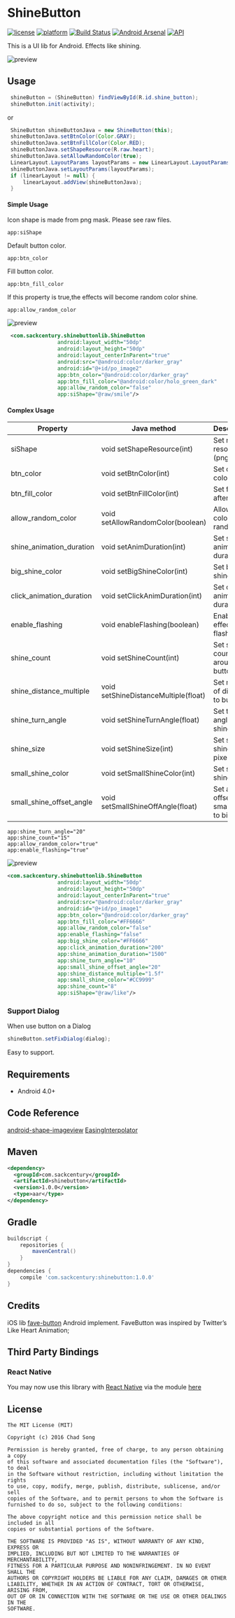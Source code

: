 # ShineButton
[![license](https://img.shields.io/badge/license-MIT-blue.svg)](https://github.com/ChadCSong/ShineButton/raw/master/LICENSE)
[![platform](https://img.shields.io/badge/platform-Android-yellow.svg)](https://www.android.com)
[![Build Status](https://travis-ci.org/ChadCSong/ShineButton.svg?branch=master)](https://travis-ci.org/ChadCSong/ShineButton)
[![Android Arsenal](https://img.shields.io/badge/Android%20Arsenal-ShineButton-green.svg?style=true)](https://android-arsenal.com/details/1/3846)
[![API](https://img.shields.io/badge/API-14%2B-brightgreen.svg?style=flat)](https://android-arsenal.com/api?level=14)

This is a UI lib for Android. Effects like shining.

![preview](https://github.com/ChadCSong/ShineButton/blob/master/image/demo_shine_others.gif)

## Usage
```java
 shineButton = (ShineButton) findViewById(R.id.shine_button);
 shineButton.init(activity);
```
or

```java
 ShineButton shineButtonJava = new ShineButton(this);
 shineButtonJava.setBtnColor(Color.GRAY);
 shineButtonJava.setBtnFillColor(Color.RED);
 shineButtonJava.setShapeResource(R.raw.heart);
 shineButtonJava.setAllowRandomColor(true);
 LinearLayout.LayoutParams layoutParams = new LinearLayout.LayoutParams(100, 100);
 shineButtonJava.setLayoutParams(layoutParams);
 if (linearLayout != null) {
     linearLayout.addView(shineButtonJava);
 }
```
#### Simple Usage

Icon shape is made from png mask. Please see raw files.
```shell
app:siShape
```

Default button color.
```shell
app:btn_color
```
Fill button color.
```shell
app:btn_fill_color
```
If this property is true,the effects will become random color shine.
```shell
app:allow_random_color
```

![preview](https://github.com/ChadCSong/ShineButton/blob/master/image/demo_small.gif)

```xml
 <com.sackcentury.shinebuttonlib.ShineButton
                android:layout_width="50dp"
                android:layout_height="50dp"
                android:layout_centerInParent="true"
                android:src="@android:color/darker_gray"
                android:id="@+id/po_image2"
                app:btn_color="@android:color/darker_gray"
                app:btn_fill_color="@android:color/holo_green_dark"
                app:allow_random_color="false"
                app:siShape="@raw/smile"/>
 ```
#### Complex Usage


| Property                 | Java method                          | Description                     |
| ------------------------ | ------------------------------------ | -------------------------------------------- |
| siShape                  | void setShapeResource(int)           | Set raw resource (png)                       |
| btn_color                | void setBtnColor(int)                | Set origin  color                            |
| btn_fill_color           | void setBtnFillColor(int)            | Set fill color after click                   |
| allow_random_color       | void setAllowRandomColor(boolean)    | Allow shine color random                     |
| shine_animation_duration | void setAnimDuration(int)            | Set shine anim duration                      |
| big_shine_color          | void setBigShineColor(int)           | Set big shine color                          |
| click_animation_duration | void setClickAnimDuration(int)       | Set click anim duration                      |
| enable_flashing          | void enableFlashing(boolean)         | Enable effect like flash                     |
| shine_count              | void setShineCount(int)              | Set shine count around button                |
| shine_distance_multiple  | void setShineDistanceMultiple(float) | Set multiple of distance to button           |
| shine_turn_angle         | void setShineTurnAngle(float)        | Set turn angle of shine                      |
| shine_size               | void setShineSize(int)               | Set size of shine by pixel                   |
| small_shine_color        | void setSmallShineColor(int)         | Set small shine color                        |
| small_shine_offset_angle | void setSmallShineOffAngle(float)    | Set angle offset of small shine to big shine |


```shell
app:shine_turn_angle="20"
app:shine_count="15"
app:allow_random_color="true"
app:enable_flashing="true"
```
![preview](https://github.com/ChadCSong/ShineButton/blob/master/image/demo_shine_others.gif)


 ```xml
 <com.sackcentury.shinebuttonlib.ShineButton
                 android:layout_width="50dp"
                 android:layout_height="50dp"
                 android:layout_centerInParent="true"
                 android:src="@android:color/darker_gray"
                 android:id="@+id/po_image1"
                 app:btn_color="@android:color/darker_gray"
                 app:btn_fill_color="#FF6666"
                 app:allow_random_color="false"
                 app:enable_flashing="false"
                 app:big_shine_color="#FF6666"
                 app:click_animation_duration="200"
                 app:shine_animation_duration="1500"
                 app:shine_turn_angle="10"
                 app:small_shine_offset_angle="20"
                 app:shine_distance_multiple="1.5f"
                 app:small_shine_color="#CC9999"
                 app:shine_count="8"
                 app:siShape="@raw/like"/>
  ```

### Support Dialog

When use button on a Dialog

```java
shineButton.setFixDialog(dialog);

```
Easy to support.

## Requirements

- Android 4.0+

## Code Reference

[android-shape-imageview](https://github.com/siyamed/android-shape-imageview)
[EasingInterpolator](https://github.com/MasayukiSuda/EasingInterpolator)


## Maven

```xml
<dependency>
  <groupId>com.sackcentury</groupId>
  <artifactId>shinebutton</artifactId>
  <version>1.0.0</version>
  <type>aar</type>
</dependency>
```
## Gradle

```gradle
buildscript {
    repositories {
        mavenCentral()
    }
}
dependencies {
    compile 'com.sackcentury:shinebutton:1.0.0'
}
```

##

## Credits

iOS lib [fave-button](https://github.com/xhamr/fave-button) Android implement.
FaveButton was inspired by Twitter’s Like Heart Animation;

## Third Party Bindings
  		  
### React Native
You may now use this library with [React Native](https://github.com/facebook/react-native) via the module [here](https://github.com/prscX/react-native-shine-button)


License
------------
    The MIT License (MIT)
    
    Copyright (c) 2016 Chad Song 
    
    Permission is hereby granted, free of charge, to any person obtaining a copy
    of this software and associated documentation files (the "Software"), to deal
    in the Software without restriction, including without limitation the rights
    to use, copy, modify, merge, publish, distribute, sublicense, and/or sell
    copies of the Software, and to permit persons to whom the Software is
    furnished to do so, subject to the following conditions:
    
    The above copyright notice and this permission notice shall be included in all
    copies or substantial portions of the Software.
    
    THE SOFTWARE IS PROVIDED "AS IS", WITHOUT WARRANTY OF ANY KIND, EXPRESS OR
    IMPLIED, INCLUDING BUT NOT LIMITED TO THE WARRANTIES OF MERCHANTABILITY,
    FITNESS FOR A PARTICULAR PURPOSE AND NONINFRINGEMENT. IN NO EVENT SHALL THE
    AUTHORS OR COPYRIGHT HOLDERS BE LIABLE FOR ANY CLAIM, DAMAGES OR OTHER
    LIABILITY, WHETHER IN AN ACTION OF CONTRACT, TORT OR OTHERWISE, ARISING FROM,
    OUT OF OR IN CONNECTION WITH THE SOFTWARE OR THE USE OR OTHER DEALINGS IN THE
    SOFTWARE.
